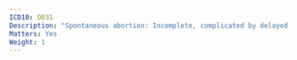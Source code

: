 ```yaml
---
ICD10: O031
Description: "Spontaneous abortion: Incomplete, complicated by delayed or excessive haemorrhage"
Matters: Yes
Weight: 1
---
```

